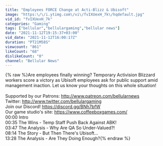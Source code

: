 ```yaml
---
title: "Employees FORCE Change at Acti-Blizz & Ubisoft"
image: "https:\/\/i.ytimg.com\/vi\/fvIXUexH_7k\/hqdefault.jpg"
vid_id: "fvIXUexH_7k"
categories: "Gaming"
tags: ["bellular","bellulargaming","bellular news"]
date: "2021-11-12T19:15:37+03:00"
vid_date: "2021-11-12T16:00:17Z"
duration: "PT21M58S"
viewcount: "861"
likeCount: "68"
dislikeCount: "0"
channel: "Bellular News"
---
```

{% raw %}Are employees finally winning? Temporary Activision Blizzard workers score a victory as Ubisoft employees ask for public support amid management inaction. Let us know your thoughts on this whole situation!<br /><br />Supported by our Patrons: <a rel="nofollow" target="blank" href="http://www.patreon.com/bellularnews">http://www.patreon.com/bellularnews</a><br />Twitter: <a rel="nofollow" target="blank" href="http://www.twitter.com/bellulargaming">http://www.twitter.com/bellulargaming</a><br />Join our Discord! <a rel="nofollow" target="blank" href="https://discord.gg/BNh7bfW">https://discord.gg/BNh7bfW</a><br />Our game studio's site: <a rel="nofollow" target="blank" href="https://www.coffeeboxgames.com/">https://www.coffeeboxgames.com/</a><br />00:00 Intro<br />00:35 The Wins - Temp Staff Push Back Against ABK!<br />03:47 The Analysis - Why Are QA So Under-Valued?!<br />08:14 The Story - But Then There's Ubisoft...<br />13:28 The Analysis - Are They Doing Enough?{% endraw %}
